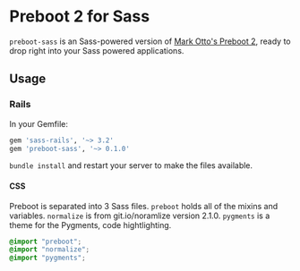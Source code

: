 # Preboot 2 for Sass

`preboot-sass` is an Sass-powered version of [Mark Otto's Preboot 2](http://github.com/mdo/preboot), ready to drop right into your Sass powered applications.

## Usage

### Rails

In your Gemfile:

```ruby
gem 'sass-rails', '~> 3.2'
gem 'preboot-sass', '~> 0.1.0'
```

`bundle install` and restart your server to make the files available.

#### CSS

Preboot is separated into 3 Sass files. `preboot` holds all of the mixins and variables. `normalize` is from git.io/noramlize version 2.1.0. `pygments` is a theme for the Pygments, code hightlighting.

```css
@import "preboot";
@import "normalize";
@import "pygments";
```
